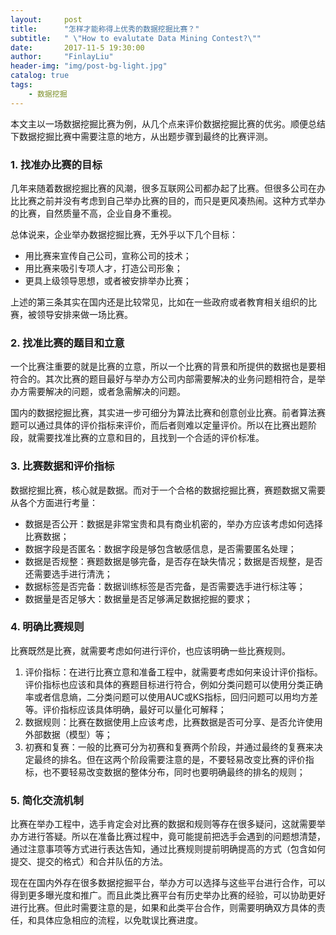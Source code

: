 ```yaml
---
layout:     post
title:      "怎样才能称得上优秀的数据挖掘比赛？"
subtitle:   " \"How to evalutate Data Mining Contest?\""
date:       2017-11-5 19:30:00
author:     "FinlayLiu"
header-img: "img/post-bg-light.jpg"
catalog: true
tags:
    - 数据挖掘
---
```



本文主以一场数据挖掘比赛为例，从几个点来评价数据挖掘比赛的优劣。顺便总结下数据挖掘比赛中需要注意的地方，从出题步骤到最终的比赛评测。

### 1. 找准办比赛的目标

几年来随着数据挖掘比赛的风潮，很多互联网公司都办起了比赛。但很多公司在办比比赛之前并没有考虑到自己举办比赛的目的，而只是更风凑热闹。这种方式举办的比赛，自然质量不高，企业自身不重视。

总体说来，企业举办数据挖掘比赛，无外乎以下几个目标：

- 用比赛来宣传自己公司，宣称公司的技术；
- 用比赛来吸引专项人才，打造公司形象；
- 更具上级领导思想，或者被安排举办比赛；

上述的第三条其实在国内还是比较常见，比如在一些政府或者教育相关组织的比赛，被领导安排来做一场比赛。

### 2. 找准比赛的题目和立意

一个比赛注重要的就是比赛的立意，所以一个比赛的背景和所提供的数据也是要相符合的。其次比赛的题目最好与举办方公司内部需要解决的业务问题相符合，是举办方需要解决的问题，或者急需解决的问题。

国内的数据挖掘比赛，其实进一步可细分为算法比赛和创意创业比赛。前者算法赛题可以通过具体的评价指标来评价，而后者则难以定量评价。所以在比赛出题阶段，就需要找准比赛的立意和目的，且找到一个合适的评价标准。

### 3. 比赛数据和评价指标

数据挖掘比赛，核心就是数据。而对于一个合格的数据挖掘比赛，赛题数据又需要从各个方面进行考量：

- 数据是否公开：数据是非常宝贵和具有商业机密的，举办方应该考虑如何选择比赛数据；
- 数据字段是否匿名：数据字段是够包含敏感信息，是否需要匿名处理；
- 数据是否规整：赛题数据是够完备，是否存在缺失情况；数据是否规整，是否还需要选手进行清洗；
- 数据标签是否完备：数据训练标签是否完备，是否需要选手进行标注等；
- 数据量是否足够大：数据量是否足够满足数据挖掘的要求；

### 4. 明确比赛规则

比赛既然是比赛，就需要考虑如何进行评价，也应该明确一些比赛规则。

1. 评价指标：在进行比赛立意和准备工程中，就需要考虑如何来设计评价指标。评价指标也应该和具体的赛题目标进行符合，例如分类问题可以使用分类正确率或者信息熵，二分类问题可以使用AUC或KS指标，回归问题可以用均方差等。评价指标应该具体明确，最好可以量化可解释；
2. 数据规则：比赛在数据使用上应该考虑，比赛数据是否可分享、是否允许使用外部数据（模型）等；
3. 初赛和复赛：一般的比赛可分为初赛和复赛两个阶段，并通过最终的复赛来决定最终的排名。但在这两个阶段需要注意的是，不要轻易改变比赛的评价指标，也不要轻易改变数据的整体分布，同时也要明确最终的排名的规则；

### 5. 简化交流机制

比赛在举办工程中，选手肯定会对比赛的数据和规则等存在很多疑问，这就需要举办方进行答疑。所以在准备比赛过程中，竟可能提前把选手会遇到的问题想清楚，通过注意事项等方式进行表达告知，通过比赛规则提前明确提高的方式（包含如何提交、提交的格式）和合并队伍的方法。

现在在国内外存在很多数据挖掘平台，举办方可以选择与这些平台进行合作，可以得到更多曝光度和推广。而且此类比赛平台有历史举办比赛的经验，可以协助更好进行比赛。但此时需要注意的是，如果和此类平台合作，则需要明确双方具体的责任，和具体应急相应的流程，以免耽误比赛进度。
